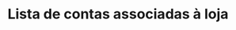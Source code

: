 ---
title: Lista de contas associadas à loja
api:
  file: Order.json
  operationId: get_v1-wallets
hidden: false
---